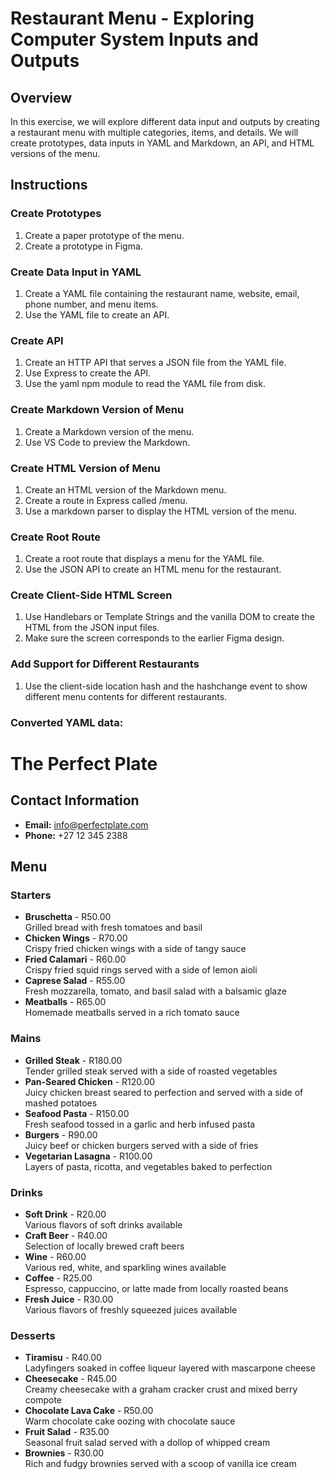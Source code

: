 Restaurant Menu - Exploring Computer System Inputs and Outputs
============================================================

Overview
--------

In this exercise, we will explore different data input and outputs by creating a restaurant menu with multiple categories, items, and details. We will create prototypes, data inputs in YAML and Markdown, an API, and HTML versions of the menu.

Instructions
------------

### Create Prototypes

1. Create a paper prototype of the menu.
2. Create a prototype in Figma.

### Create Data Input in YAML

1. Create a YAML file containing the restaurant name, website, email, phone number, and menu items.
2. Use the YAML file to create an API.

### Create API

1. Create an HTTP API that serves a JSON file from the YAML file.
2. Use Express to create the API.
3. Use the yaml npm module to read the YAML file from disk.

### Create Markdown Version of Menu

1. Create a Markdown version of the menu.
2. Use VS Code to preview the Markdown.

### Create HTML Version of Menu

1. Create an HTML version of the Markdown menu.
2. Create a route in Express called /menu.
3. Use a markdown parser to display the HTML version of the menu.

### Create Root Route

1. Create a root route that displays a menu for the YAML file.
2. Use the JSON API to create an HTML menu for the restaurant.

### Create Client-Side HTML Screen

1. Use Handlebars or Template Strings and the vanilla DOM to create the HTML from the JSON input files.
2. Make sure the screen corresponds to the earlier Figma design.

### Add Support for Different Restaurants

1. Use the client-side location hash and the hashchange event to show different menu contents for different restaurants.

### Converted YAML data: 

# The Perfect Plate

## Contact Information
- **Email:** info@perfectplate.com
- **Phone:** +27 12 345 2388

## Menu

### Starters
- **Bruschetta** - R50.00  
  Grilled bread with fresh tomatoes and basil
- **Chicken Wings** - R70.00  
  Crispy fried chicken wings with a side of tangy sauce
- **Fried Calamari** - R60.00  
  Crispy fried squid rings served with a side of lemon aioli
- **Caprese Salad** - R55.00  
  Fresh mozzarella, tomato, and basil salad with a balsamic glaze
- **Meatballs** - R65.00  
  Homemade meatballs served in a rich tomato sauce

### Mains
- **Grilled Steak** - R180.00  
  Tender grilled steak served with a side of roasted vegetables
- **Pan-Seared Chicken** - R120.00  
  Juicy chicken breast seared to perfection and served with a side of mashed potatoes
- **Seafood Pasta** - R150.00  
  Fresh seafood tossed in a garlic and herb infused pasta
- **Burgers** - R90.00  
  Juicy beef or chicken burgers served with a side of fries
- **Vegetarian Lasagna** - R100.00  
  Layers of pasta, ricotta, and vegetables baked to perfection

### Drinks
- **Soft Drink** - R20.00  
  Various flavors of soft drinks available
- **Craft Beer** - R40.00  
  Selection of locally brewed craft beers
- **Wine** - R60.00  
  Various red, white, and sparkling wines available
- **Coffee** - R25.00  
  Espresso, cappuccino, or latte made from locally roasted beans
- **Fresh Juice** - R30.00  
  Various flavors of freshly squeezed juices available

### Desserts
- **Tiramisu** - R40.00  
  Ladyfingers soaked in coffee liqueur layered with mascarpone cheese
- **Cheesecake** - R45.00  
  Creamy cheesecake with a graham cracker crust and mixed berry compote
- **Chocolate Lava Cake** - R50.00  
  Warm chocolate cake oozing with chocolate sauce
- **Fruit Salad** - R35.00  
  Seasonal fruit salad served with a dollop of whipped cream
- **Brownies** - R30.00  
  Rich and fudgy brownies served with a scoop of vanilla ice cream
